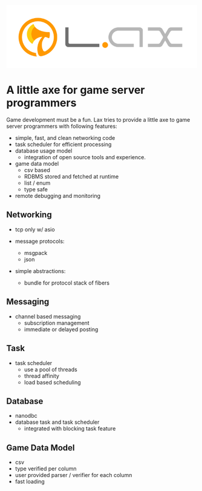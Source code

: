 ![Image of Lax](lax_logo.png)


# A little axe for game server programmers

 Game development must be a fun.  Lax tries to provide a little axe to game server programmers 
 with following features: 
 
 - simple, fast, and clean networking code
 - task scheduler for efficient processing 
 - database usage model
   - integration of open source tools and experience. 
 - game data model
   - csv based
   - RDBMS stored and fetched at runtime
   - list / enum  
   - type safe
 - remote debugging and monitoring 

 
## Networking 

 - tcp only w/ asio 

 - message protocols:
   - msgpack 
   - json 

 - simple abstractions: 
   - bundle for protocol stack of fibers

## Messaging 

 - channel based messaging 
   - subscription management
   - immediate or delayed posting

## Task 

 - task scheduler 
   - use a pool of threads
   - thread affinity 
   - load based scheduling

## Database 

 - nanodbc 
 - database task and task scheduler 
   - integrated with blocking task feature 

## Game Data Model 

 - csv 
 - type verified per column 
 - user provided parser / verifier for each column
 - fast loading 


